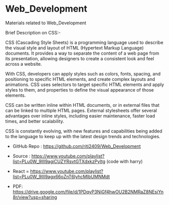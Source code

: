 # Web_Development
Materials related to Web_Development

Brief Description on CSS:-

CSS (Cascading Style Sheets) is a programming language used to describe the visual style and layout of HTML (Hypertext Markup Language) documents. It provides a way to separate the content of a web page from its presentation, allowing designers to create a consistent look and feel across a website.

With CSS, developers can apply styles such as colors, fonts, spacing, and positioning to specific HTML elements, and create complex layouts and animations. CSS uses selectors to target specific HTML elements and apply styles to them, and properties to define the visual appearance of those elements.

CSS can be written inline within HTML documents, or in external files that can be linked to multiple HTML pages. External stylesheets offer several advantages over inline styles, including easier maintenance, faster load times, and better scalability.

CSS is constantly evolving, with new features and capabilities being added to the language to keep up with the latest design trends and technologies.

- GitHub Repo : https://github.com/riti2409/Web_Development

- Source : https://www.youtube.com/playlist?list=PLu0W_9lII9agiCUZYRsvtGTXdxkzPyItg (code with harry)

- React = https://www.youtube.com/playlist?list=PLu0W_9lII9agx66oZnT6IyhcMIbUMNMdt

- PDF: https://drive.google.com/file/d/1PDqyP3NiGf4hwOU2B2NMRaZ8NEsiYn8r/view?usp=sharing
